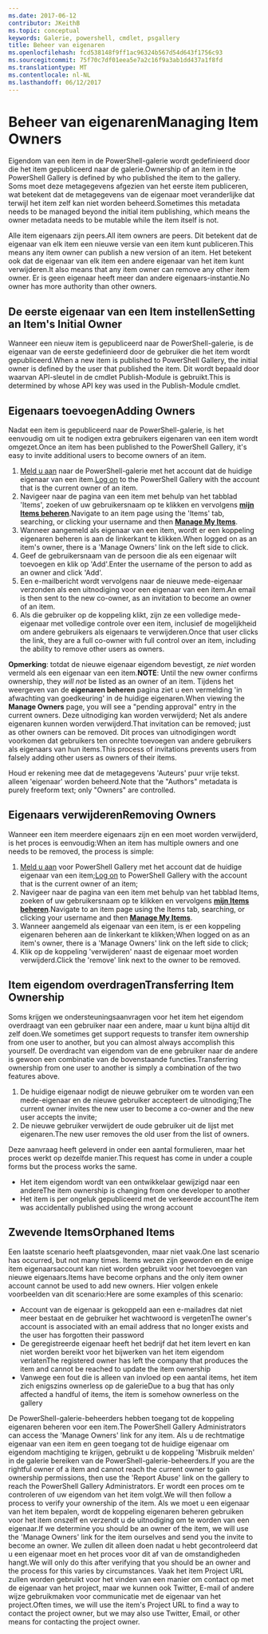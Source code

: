 ```yaml
---
ms.date: 2017-06-12
contributor: JKeithB
ms.topic: conceptual
keywords: Galerie, powershell, cmdlet, psgallery
title: Beheer van eigenaren
ms.openlocfilehash: fcd538148f9ff1ac96324b567d54d643f1756c93
ms.sourcegitcommit: 75f70c7df01eea5e7a2c16f9a3ab1dd437a1f8fd
ms.translationtype: MT
ms.contentlocale: nl-NL
ms.lasthandoff: 06/12/2017
---
```

# <a name="managing-item-owners"></a><span data-ttu-id="bc21e-103">Beheer van eigenaren</span><span class="sxs-lookup"><span data-stu-id="bc21e-103">Managing Item Owners</span></span>

<span data-ttu-id="bc21e-104">Eigendom van een item in de PowerShell-galerie wordt gedefinieerd door die het item gepubliceerd naar de galerie.</span><span class="sxs-lookup"><span data-stu-id="bc21e-104">Ownership of an item in the PowerShell Gallery is defined by who published the item to the gallery.</span></span>
<span data-ttu-id="bc21e-105">Soms moet deze metagegevens afgezien van het eerste item publiceren, wat betekent dat de metagegevens van de eigenaar moet veranderlijke dat terwijl het item zelf kan niet worden beheerd.</span><span class="sxs-lookup"><span data-stu-id="bc21e-105">Sometimes this metadata needs to be managed beyond the initial item publishing, which means the owner metadata needs to be mutable while the item itself is not.</span></span>

<span data-ttu-id="bc21e-106">Alle item eigenaars zijn peers.</span><span class="sxs-lookup"><span data-stu-id="bc21e-106">All item owners are peers.</span></span> <span data-ttu-id="bc21e-107">Dit betekent dat de eigenaar van elk item een nieuwe versie van een item kunt publiceren.</span><span class="sxs-lookup"><span data-stu-id="bc21e-107">This means any item owner can publish a new version of an item.</span></span> <span data-ttu-id="bc21e-108">Het betekent ook dat de eigenaar van elk item een andere eigenaar van het item kunt verwijderen.</span><span class="sxs-lookup"><span data-stu-id="bc21e-108">It also means that any item owner can remove any other item owner.</span></span> <span data-ttu-id="bc21e-109">Er is geen eigenaar heeft meer dan andere eigenaars-instantie.</span><span class="sxs-lookup"><span data-stu-id="bc21e-109">No owner has more authority than other owners.</span></span>  

## <a name="setting-an-items-initial-owner"></a><span data-ttu-id="bc21e-110">De eerste eigenaar van een Item instellen</span><span class="sxs-lookup"><span data-stu-id="bc21e-110">Setting an Item's Initial Owner</span></span> 

<span data-ttu-id="bc21e-111">Wanneer een nieuw item is gepubliceerd naar de PowerShell-galerie, is de eigenaar van de eerste gedefinieerd door de gebruiker die het item wordt gepubliceerd.</span><span class="sxs-lookup"><span data-stu-id="bc21e-111">When a new item is published to PowerShell Gallery, the initial owner is defined by the user that published the item.</span></span> <span data-ttu-id="bc21e-112">Dit wordt bepaald door waarvan API-sleutel in de cmdlet Publish-Module is gebruikt.</span><span class="sxs-lookup"><span data-stu-id="bc21e-112">This is determined by whose API key was used in the Publish-Module cmdlet.</span></span>

## <a name="adding-owners"></a><span data-ttu-id="bc21e-113">Eigenaars toevoegen</span><span class="sxs-lookup"><span data-stu-id="bc21e-113">Adding Owners</span></span>

<span data-ttu-id="bc21e-114">Nadat een item is gepubliceerd naar de PowerShell-galerie, is het eenvoudig om uit te nodigen extra gebruikers eigenaren van een item wordt omgezet.</span><span class="sxs-lookup"><span data-stu-id="bc21e-114">Once an item has been published to the PowerShell Gallery, it's easy to invite additional users to become owners of an item.</span></span>

1. <span data-ttu-id="bc21e-115">[Meld u aan](https://powershellgallery.com/users/account/LogOn) naar de PowerShell-galerie met het account dat de huidige eigenaar van een item.</span><span class="sxs-lookup"><span data-stu-id="bc21e-115">[Log on](https://powershellgallery.com/users/account/LogOn) to the PowerShell Gallery with the account that is the current owner of an item.</span></span>
2. <span data-ttu-id="bc21e-116">Navigeer naar de pagina van een item met behulp van het tabblad 'Items', zoeken of uw gebruikersnaam op te klikken en vervolgens [ **mijn Items beheren**](https://www.powershellgallery.com/account/Packages).</span><span class="sxs-lookup"><span data-stu-id="bc21e-116">Navigate to an item page using the 'Items' tab, searching, or clicking your username and then [**Manage My Items**](https://www.powershellgallery.com/account/Packages).</span></span>
3. <span data-ttu-id="bc21e-117">Wanneer aangemeld als eigenaar van een item, wordt er een koppeling eigenaren beheren is aan de linkerkant te klikken.</span><span class="sxs-lookup"><span data-stu-id="bc21e-117">When logged on as an item's owner, there is a 'Manage Owners' link on the left side to click.</span></span>
4. <span data-ttu-id="bc21e-118">Geef de gebruikersnaam van de persoon die als een eigenaar wilt toevoegen en klik op 'Add'.</span><span class="sxs-lookup"><span data-stu-id="bc21e-118">Enter the username of the person to add as an owner and click 'Add'.</span></span>
5. <span data-ttu-id="bc21e-119">Een e-mailbericht wordt vervolgens naar de nieuwe mede-eigenaar verzonden als een uitnodiging voor een eigenaar van een item.</span><span class="sxs-lookup"><span data-stu-id="bc21e-119">An email is then sent to the new co-owner, as an invitation to become an owner of an item.</span></span>
6. <span data-ttu-id="bc21e-120">Als die gebruiker op de koppeling klikt, zijn ze een volledige mede-eigenaar met volledige controle over een item, inclusief de mogelijkheid om andere gebruikers als eigenaars te verwijderen.</span><span class="sxs-lookup"><span data-stu-id="bc21e-120">Once that user clicks the link, they are a full co-owner with full control over an item, including the ability to remove other users as owners.</span></span>

<span data-ttu-id="bc21e-121">**Opmerking**: totdat de nieuwe eigenaar eigendom bevestigt, ze *niet* worden vermeld als een eigenaar van een item.</span><span class="sxs-lookup"><span data-stu-id="bc21e-121">**NOTE**: Until the new owner confirms ownership, they *will not* be listed as an owner of an item.</span></span>
<span data-ttu-id="bc21e-122">Tijdens het weergeven van de **eigenaren beheren** pagina ziet u een vermelding 'in afwachting van goedkeuring' in de huidige eigenaren.</span><span class="sxs-lookup"><span data-stu-id="bc21e-122">When viewing the **Manage Owners** page, you will see a "pending approval" entry in the current owners.</span></span>
<span data-ttu-id="bc21e-123">Deze uitnodiging kan worden verwijderd; Net als andere eigenaren kunnen worden verwijderd.</span><span class="sxs-lookup"><span data-stu-id="bc21e-123">That invitation can be removed; just as other owners can be removed.</span></span>
<span data-ttu-id="bc21e-124">Dit proces van uitnodigingen wordt voorkomen dat gebruikers ten onrechte toevoegen van andere gebruikers als eigenaars van hun items.</span><span class="sxs-lookup"><span data-stu-id="bc21e-124">This process of invitations prevents users from falsely adding other users as owners of their items.</span></span>

<span data-ttu-id="bc21e-125">Houd er rekening mee dat de metagegevens 'Auteurs' puur vrije tekst. alleen 'eigenaar' worden beheerd.</span><span class="sxs-lookup"><span data-stu-id="bc21e-125">Note that the "Authors" metadata is purely freeform text; only "Owners" are controlled.</span></span>


## <a name="removing-owners"></a><span data-ttu-id="bc21e-126">Eigenaars verwijderen</span><span class="sxs-lookup"><span data-stu-id="bc21e-126">Removing Owners</span></span>
<span data-ttu-id="bc21e-127">Wanneer een item meerdere eigenaars zijn en een moet worden verwijderd, is het proces is eenvoudig:</span><span class="sxs-lookup"><span data-stu-id="bc21e-127">When an item has multiple owners and one needs to be removed, the process is simple:</span></span>

1. <span data-ttu-id="bc21e-128">[Meld u aan](https://powershellgallery.com/users/account/LogOn) voor PowerShell Gallery met het account dat de huidige eigenaar van een item;</span><span class="sxs-lookup"><span data-stu-id="bc21e-128">[Log on](https://powershellgallery.com/users/account/LogOn) to PowerShell Gallery with the account that is the current owner of an item;</span></span>
2. <span data-ttu-id="bc21e-129">Navigeer naar de pagina van een item met behulp van het tabblad Items, zoeken of uw gebruikersnaam op te klikken en vervolgens [ **mijn Items beheren**](https://www.powershellgallery.com/account/Packages).</span><span class="sxs-lookup"><span data-stu-id="bc21e-129">Navigate to an item page using the Items tab, searching, or clicking your username and then [**Manage My Items**](https://www.powershellgallery.com/account/Packages).</span></span>
3. <span data-ttu-id="bc21e-130">Wanneer aangemeld als eigenaar van een item, is er een koppeling eigenaren beheren aan de linkerkant te klikken;</span><span class="sxs-lookup"><span data-stu-id="bc21e-130">When logged on as an item's owner, there is a 'Manage Owners' link on the left side to click;</span></span>
4. <span data-ttu-id="bc21e-131">Klik op de koppeling 'verwijderen' naast de eigenaar moet worden verwijderd.</span><span class="sxs-lookup"><span data-stu-id="bc21e-131">Click the 'remove' link next to the owner to be removed.</span></span>



## <a name="transferring-item-ownership"></a><span data-ttu-id="bc21e-132">Item eigendom overdragen</span><span class="sxs-lookup"><span data-stu-id="bc21e-132">Transferring Item Ownership</span></span>
<span data-ttu-id="bc21e-133">Soms krijgen we ondersteuningsaanvragen voor het item het eigendom overdraagt van een gebruiker naar een andere, maar u kunt bijna altijd dit zelf doen.</span><span class="sxs-lookup"><span data-stu-id="bc21e-133">We sometimes get support requests to transfer item ownership from one user to another, but you can almost always accomplish this yourself.</span></span>
<span data-ttu-id="bc21e-134">De overdracht van eigendom van de ene gebruiker naar de andere is gewoon een combinatie van de bovenstaande functies.</span><span class="sxs-lookup"><span data-stu-id="bc21e-134">Transferring ownership from one user to another is simply a combination of the two features above.</span></span>

1. <span data-ttu-id="bc21e-135">De huidige eigenaar nodigt de nieuwe gebruiker om te worden van een mede-eigenaar en de nieuwe gebruiker accepteert de uitnodiging;</span><span class="sxs-lookup"><span data-stu-id="bc21e-135">The current owner invites the new user to become a co-owner and the new user accepts the invite;</span></span>
2. <span data-ttu-id="bc21e-136">De nieuwe gebruiker verwijdert de oude gebruiker uit de lijst met eigenaren.</span><span class="sxs-lookup"><span data-stu-id="bc21e-136">The new user removes the old user from the list of owners.</span></span>

<span data-ttu-id="bc21e-137">Deze aanvraag heeft geleverd in onder een aantal formulieren, maar het proces werkt op dezelfde manier.</span><span class="sxs-lookup"><span data-stu-id="bc21e-137">This request has come in under a couple forms but the process works the same.</span></span>

* <span data-ttu-id="bc21e-138">Het item eigendom wordt van een ontwikkelaar gewijzigd naar een andere</span><span class="sxs-lookup"><span data-stu-id="bc21e-138">The item ownership is changing from one developer to another</span></span>
* <span data-ttu-id="bc21e-139">Het item is per ongeluk gepubliceerd met de verkeerde account</span><span class="sxs-lookup"><span data-stu-id="bc21e-139">The item was accidentally published using the wrong account</span></span>


## <a name="orphaned-items"></a><span data-ttu-id="bc21e-140">Zwevende Items</span><span class="sxs-lookup"><span data-stu-id="bc21e-140">Orphaned Items</span></span>
<span data-ttu-id="bc21e-141">Een laatste scenario heeft plaatsgevonden, maar niet vaak.</span><span class="sxs-lookup"><span data-stu-id="bc21e-141">One last scenario has occurred, but not many times.</span></span>
<span data-ttu-id="bc21e-142">Items wezen zijn geworden en de enige item eigenaarsaccount kan niet worden gebruikt voor het toevoegen van nieuwe eigenaars.</span><span class="sxs-lookup"><span data-stu-id="bc21e-142">Items have become orphans and the only item owner account cannot be used to add new owners.</span></span>
<span data-ttu-id="bc21e-143">Hier volgen enkele voorbeelden van dit scenario:</span><span class="sxs-lookup"><span data-stu-id="bc21e-143">Here are some examples of this scenario:</span></span>

* <span data-ttu-id="bc21e-144">Account van de eigenaar is gekoppeld aan een e-mailadres dat niet meer bestaat en de gebruiker het wachtwoord is vergeten</span><span class="sxs-lookup"><span data-stu-id="bc21e-144">The owner's account is associated with an email address that no longer exists and the user has forgotten their password</span></span>
* <span data-ttu-id="bc21e-145">De geregistreerde eigenaar heeft het bedrijf dat het item levert en kan niet worden bereikt voor het bijwerken van het item eigendom verlaten</span><span class="sxs-lookup"><span data-stu-id="bc21e-145">The registered owner has left the company that produces the item and cannot be reached to update the item ownership</span></span>
* <span data-ttu-id="bc21e-146">Vanwege een fout die is alleen van invloed op een aantal items, het item zich enigszins ownerless op de galerie</span><span class="sxs-lookup"><span data-stu-id="bc21e-146">Due to a bug that has only affected a handful of items, the item is somehow ownerless on the gallery</span></span>

<span data-ttu-id="bc21e-147">De PowerShell-galerie-beheerders hebben toegang tot de koppeling eigenaren beheren voor een item.</span><span class="sxs-lookup"><span data-stu-id="bc21e-147">The PowerShell Gallery Administrators can access the 'Manage Owners' link for any item.</span></span>
<span data-ttu-id="bc21e-148">Als u de rechtmatige eigenaar van een item en geen toegang tot de huidige eigenaar om eigendom machtiging te krijgen, gebruikt u de koppeling 'Misbruik melden' in de galerie bereiken van de PowerShell-galerie-beheerders.</span><span class="sxs-lookup"><span data-stu-id="bc21e-148">If you are the rightful owner of a item and cannot reach the current owner to gain ownership permissions, then use the 'Report Abuse' link on the gallery to reach the PowerShell Gallery Administrators.</span></span>
<span data-ttu-id="bc21e-149">Er wordt een proces om te controleren of uw eigendom van het item volgt.</span><span class="sxs-lookup"><span data-stu-id="bc21e-149">We will then follow a process to verify your ownership of the item.</span></span>
<span data-ttu-id="bc21e-150">Als we moet u een eigenaar van het item bepalen, wordt de koppeling eigenaren beheren gebruiken voor het item onszelf en verzendt u de uitnodiging om te worden van een eigenaar.</span><span class="sxs-lookup"><span data-stu-id="bc21e-150">If we determine you should be an owner of the item, we will use the 'Manage Owners' link for the item ourselves and send you the invite to become an owner.</span></span>
<span data-ttu-id="bc21e-151">We zullen dit alleen doen nadat u hebt gecontroleerd dat u een eigenaar moet en het proces voor dit af van de omstandigheden hangt.</span><span class="sxs-lookup"><span data-stu-id="bc21e-151">We will only do this after verifying that you should be an owner and the process for this varies by circumstances.</span></span>
<span data-ttu-id="bc21e-152">Vaak het item Project URL zullen worden gebruikt voor het vinden van een manier om contact op met de eigenaar van het project, maar we kunnen ook Twitter, E-mail of andere wijze gebruikmaken voor communicatie met de eigenaar van het project.</span><span class="sxs-lookup"><span data-stu-id="bc21e-152">Often times, we will use the item's Project URL to find a way to contact the project owner, but we may also use Twitter, Email, or other means for contacting the project owner.</span></span>

